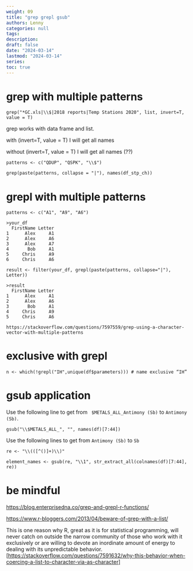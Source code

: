 ```yaml
---
weight: 09
title: "grep grepl gsub"
authors: Lenny
categories: null
tags: 
description: 
draft: false
date: "2024-03-14"
lastmod: "2024-03-14"
series:
toc: true
---
```



<!--more-->



# grep with multiple patterns

```
grep("*GC.xls|\\$|2018 reports|Temp Stations 2020", list, invert=T, value = T)
```

grep works with data frame and list.  

with (invert=T, value = T) I will get all names  

without (invert=T, value = T) I will get all names (??)


```
patterns <- c("QDUP", "QSPK", "\\$")
 
grep(paste(patterns, collapse = "|"), names(df_stp_ch))
```

# grepl with multiple patterns

```
patterns <- c("A1", "A9", "A6")

>your_df
  FirstName Letter
1      Alex     A1
2      Alex     A6
3      Alex     A7
4       Bob     A1
5     Chris     A9
6     Chris     A6
 
result <- filter(your_df, grepl(paste(patterns, collapse="|"), Letter))
 
>result
  FirstName Letter
1      Alex     A1
2      Alex     A6
3       Bob     A1
4     Chris     A9
5     Chris     A6
 
https://stackoverflow.com/questions/7597559/grep-using-a-character-vector-with-multiple-patterns
```



# exclusive with grepl

```
n <- which(!grepl("IH",unique(df$parameters))) # name exclusive “IH”
```

# gsub application

Use the following line to get from ` $METALS_ALL_Antimony (Sb)` to `Antimony (Sb)`.
```
gsub("\\$METALS_ALL_", "", names(df)[7:44])
```
 
Use the following lines to get from `Antimony (Sb)` to `Sb`
```
re <- "\\(([^()]+)\\)"
 
element_names <- gsub(re, "\\1", str_extract_all(colnames(df)[7:44], re))
```


# be mindful

https://blog.enterprisedna.co/grep-and-grepl-r-functions/

https://www.r-bloggers.com/2013/04/beware-of-grep-with-a-list/

This is one reason why R, great as it is for statistical programming, will never catch on outside the narrow community of those who work with it exclusively or are willing to devote an inordinate amount of energy to dealing with its unpredictable behavior. [https://stackoverflow.com/questions/7591632/why-this-behavior-when-coercing-a-list-to-character-via-as-character]



